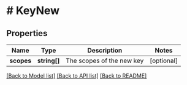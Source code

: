 # # KeyNew

## Properties

| Name       | Type         | Description               | Notes      |
| ---------- | ------------ | ------------------------- | ---------- |
| **scopes** | **string[]** | The scopes of the new key | [optional] |

[[Back to Model list]](../../README.md#models) [[Back to API list]](../../README.md#endpoints) [[Back to README]](../../README.md)
